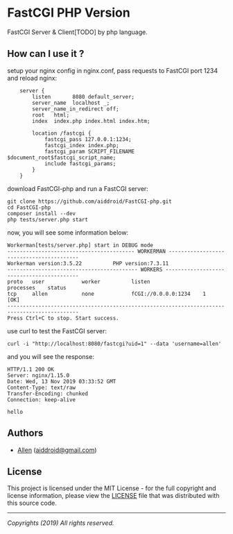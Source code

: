 # FastCGI PHP Version

FastCGI Server & Client[TODO] by php language.

## How can I use it ?

setup your nginx config in nginx.conf, pass requests to FastCGI port 1234 and reload nginx:
```shell
    server {
        listen       8080 default_server;
        server_name  localhost _;
        server_name_in_redirect off;
        root   html;
        index  index.php index.html index.htm;
        
        location /fastcgi {
            fastcgi_pass 127.0.0.1:1234;
            fastcgi_index index.php;
            fastcgi_param SCRIPT_FILENAME $document_root$fastcgi_script_name;
            include fastcgi_params;
        }
    }
```

download FastCGI-php and run a FastCGI server:
```shell
git clone https://github.com/aiddroid/FastCGI-php.git
cd FastCGI-php
composer install --dev
php tests/server.php start
```

now, you will see some information below:
```shell
Workerman[tests/server.php] start in DEBUG mode
----------------------------------------- WORKERMAN -----------------------------------------
Workerman version:3.5.22          PHP version:7.3.11
------------------------------------------ WORKERS ------------------------------------------
proto   user            worker          listen                 processes    status
tcp     allen           none            fCGI://0.0.0.0:1234    1             [OK]
---------------------------------------------------------------------------------------------
Press Ctrl+C to stop. Start success.
```

use curl to test the FastCGI server:
```shell
curl -i "http://localhost:8080/fastcgi?uid=1" --data 'username=allen'
```

and you will see the response:
```shell
HTTP/1.1 200 OK
Server: nginx/1.15.0
Date: Wed, 13 Nov 2019 03:33:52 GMT
Content-Type: text/raw
Transfer-Encoding: chunked
Connection: keep-alive

hello
```

## Authors

* [Allen](https://github.com/aiddroid) (aiddroid@gmail.com)

## License

This project is licensed under the MIT License - for the full copyright and license information, please view the [LICENSE](LICENSE) file that was distributed with this source code.

---
_Copyrights (2019) All rights reserved._